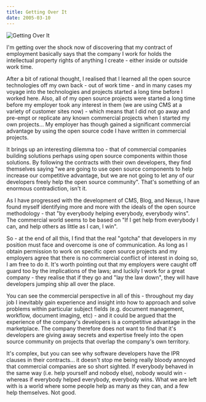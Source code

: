 ```yaml
---
title: Getting Over It
date: 2005-03-10
---
```


![Getting Over It](https://source.unsplash.com/hopX_jpVtRM/1600x900)

I'm getting over the shock now of discovering that my contract of employment basically says that the company I work for holds the intellectual property rights of anything I create - either inside or outside work time.

After a bit of rational thought, I realised that I learned all the open source technologies off my own back - out of work time - and in many cases my voyage into the technologies and projects started a long time before I worked here. Also, all of my open source projects were started a long time before my employer took any interest in them (we are using CMS at a variety of customer sites now) - which means that I did not go away and pre-empt or replicate any known commercial projects when I started my own projects... My employer has though gained a significant commercial advantage by using the open source code I have written in commercial projects.

It brings up an interesting dilemma too - that of commercial companies building solutions perhaps using open source components within those solutions. By following the contracts with their own developers, they find themselves saying "we are going to use open source components to help increase our competitive advantage, but we are not going to let any of our developers freely help the open source community". That's something of an enormous contradiction, isn't it.

As I have progressed with the development of CMS, Blog, and Nexus, I have found myself identifying more and more with the ideals of the open source methodology - that "by everybody helping everybody, everybody wins". The commercial world seems to be based on "If I get help from everybody I can, and help others as little as I can, I win".

So - at the end of all this, I find that the real "gotcha" that developers in my position must face and overcome is one of communication. As long as I obtain permission to work on specific open source projects and my employers agree that there is no commercial conflict of interest in doing so, I am free to do it. It's worth pointing out that my employers were caught off guard too by the implications of the laws; and luckily I work for a great company - they realise that if they go and "lay the law down", they will have developers jumping ship all over the place.

You can see the commercial perspective in all of this - throughout my day job I inevitably gain experience and insight into how to approach and solve problems within particular subject fields (e.g. document management, workflow, document imaging, etc) - and it could be argued that the experience of the company's developers is a competitive advantage in the marketplace. The company therefore does not want to find that it's developers are giving away secrets and expertise freely into the open source community on projects that overlap the company's own territory.

It's complex, but you can see why software developers have the IPR clauses in their contracts... it doesn't stop me being really bloody annoyed that commercial companies are so short sighted. If everybody behaved in the same way (i.e. help yourself and nobody else), nobody would win - whereas if everybody helped everybody, everybody wins. What we are left with is a world where some people help as many as they can, and a few help themselves. Not good.